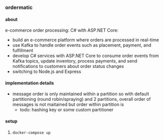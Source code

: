 ### ordermatic
#### about
e-commerce order processing: C# with ASP.NET Core:
* build an e-commerce platform where orders are processed in real-time
* use Kafka to handle order events such as placement, payment, and fulfillment
* develop C# services with ASP.NET Core to consume order events from Kafka topics, update inventory, process payments, and send notifications to customers about order status changes
* switching to Node.js and Express

#### implementation details
* message order is only maintained within a partition so with default partitioning (round robin/spraying) and 2 partitions, overall order of messages is not maitained but order within partition is
  * todo: hashing key or some custom partitioner

#### setup
1. `docker-compose up`
